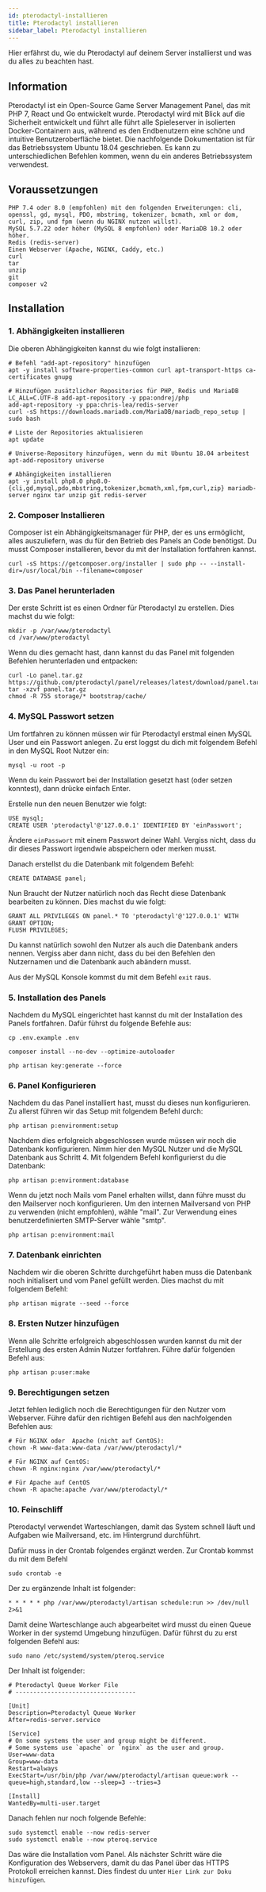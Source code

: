 ```yaml
---
id: pterodactyl-installieren
title: Pterodactyl installieren
sidebar_label: Pterodactyl installieren
---
```

Hier erfährst du, wie du Pterodactyl auf deinem Server installierst und was du alles zu beachten hast.

## Information
Pterodactyl ist ein Open-Source Game Server Management Panel, das mit PHP 7, React und Go entwickelt wurde. Pterodactyl wird mit Blick auf die Sicherheit entwickelt und führt alle führt alle Spieleserver in isolierten Docker-Containern aus, während es den Endbenutzern eine schöne und intuitive Benutzeroberfläche bietet.
Die nachfolgende Dokumentation ist für das Betriebssystem Ubuntu 18.04 geschrieben.
Es kann zu unterschiedlichen Befehlen kommen, wenn du ein anderes Betriebssystem verwendest.

## Voraussetzungen
    PHP 7.4 oder 8.0 (empfohlen) mit den folgenden Erweiterungen: cli, openssl, gd, mysql, PDO, mbstring, tokenizer, bcmath, xml or dom, curl, zip, und fpm (wenn du NGINX nutzen willst).
    MySQL 5.7.22 oder höher (MySQL 8 empfohlen) oder MariaDB 10.2 oder höher.
    Redis (redis-server)
    Einen Webserver (Apache, NGINX, Caddy, etc.)
    curl
    tar
    unzip
    git
    composer v2

## Installation
### 1. Abhängigkeiten installieren
Die oberen Abhängigkeiten kannst du wie folgt installieren:

    # Befehl "add-apt-repository" hinzufügen
    apt -y install software-properties-common curl apt-transport-https ca-certificates gnupg

    # Hinzufügen zusätzlicher Repositories für PHP, Redis und MariaDB
    LC_ALL=C.UTF-8 add-apt-repository -y ppa:ondrej/php
    add-apt-repository -y ppa:chris-lea/redis-server
    curl -sS https://downloads.mariadb.com/MariaDB/mariadb_repo_setup | sudo bash

    # Liste der Repositories aktualisieren
    apt update

    # Universe-Repository hinzufügen, wenn du mit Ubuntu 18.04 arbeitest
    apt-add-repository universe

    # Abhängigkeiten installieren
    apt -y install php8.0 php8.0-{cli,gd,mysql,pdo,mbstring,tokenizer,bcmath,xml,fpm,curl,zip} mariadb-server nginx tar unzip git redis-server

### 2. Composer Installieren
Composer ist ein Abhängigkeitsmanager für PHP, der es uns ermöglicht, alles auszuliefern, was du für den Betrieb des Panels an Code benötigst. Du musst Composer installieren, bevor du mit der Installation fortfahren kannst.

    curl -sS https://getcomposer.org/installer | sudo php -- --install-dir=/usr/local/bin --filename=composer

### 3. Das Panel herunterladen
Der erste Schritt ist es einen Ordner für Pterodactyl zu erstellen. Dies machst du wie folgt:

    mkdir -p /var/www/pterodactyl
    cd /var/www/pterodactyl

Wenn du dies gemacht hast, dann kannst du das Panel mit folgenden Befehlen herunterladen und entpacken:

    curl -Lo panel.tar.gz https://github.com/pterodactyl/panel/releases/latest/download/panel.tar.gz
    tar -xzvf panel.tar.gz
    chmod -R 755 storage/* bootstrap/cache/

### 4. MySQL Passwort setzen
Um fortfahren zu können müssen wir für Pterodactyl erstmal einen MySQL User und ein Passwort anlegen. Zu erst loggst du dich mit folgendem Befehl in den MySQL Root Nutzer ein:

    mysql -u root -p

Wenn du kein Passwort bei der Installation gesetzt hast (oder setzen konntest), dann drücke einfach Enter.

Erstelle nun den neuen Benutzer wie folgt:

    USE mysql;
    CREATE USER 'pterodactyl'@'127.0.0.1' IDENTIFIED BY 'einPasswort';

Ändere `einPasswort` mit einem Passwort deiner Wahl. Vergiss nicht, dass du dir dieses Passwort irgendwie abspeichern oder merken musst.

Danach erstellst du die Datenbank mit folgendem Befehl:

    CREATE DATABASE panel;

Nun Braucht der Nutzer natürlich noch das Recht diese Datenbank bearbeiten zu können. Dies machst du wie folgt:

    GRANT ALL PRIVILEGES ON panel.* TO 'pterodactyl'@'127.0.0.1' WITH GRANT OPTION;
    FLUSH PRIVILEGES;

Du kannst natürlich sowohl den Nutzer als auch die Datenbank anders nennen. Vergiss aber dann nicht, dass du bei den Befehlen den Nutzernamen und die Datenbank auch abändern musst.

Aus der MySQL Konsole kommst du mit dem Befehl `exit` raus.

### 5. Installation des Panels
Nachdem du MySQL eingerichtet hast kannst du mit der Installation des Panels fortfahren.
Dafür führst du folgende Befehle aus:

    cp .env.example .env

    composer install --no-dev --optimize-autoloader

    php artisan key:generate --force

### 6. Panel Konfigurieren
Nachdem du das Panel installiert hast, musst du dieses nun konfigurieren.
Zu allerst führen wir das Setup mit folgendem Befehl durch:

    php artisan p:environment:setup

Nachdem dies erfolgreich abgeschlossen wurde müssen wir noch die Datenbank konfigurieren.
Nimm hier den MySQL Nutzer und die MySQL Datenbank aus Schritt 4.
Mit folgendem Befehl konfigurierst du die Datenbank:

    php artisan p:environment:database

 Wenn du jetzt noch Mails vom Panel erhalten willst, dann führe musst du den Mailserver noch konfigurieren.
Um den internen Mailversand von PHP zu verwenden (nicht empfohlen), wähle "mail". Zur Verwendung eines benutzerdefinierten SMTP-Server wähle "smtp".

    php artisan p:environment:mail

### 7. Datenbank einrichten
Nachdem wir die oberen Schritte durchgeführt haben muss die Datenbank noch initialisert und vom Panel gefüllt werden. Dies machst du mit folgendem Befehl:

    php artisan migrate --seed --force

### 8. Ersten Nutzer hinzufügen
Wenn alle Schritte erfolgreich abgeschlossen wurden kannst du mit der Erstellung des ersten Admin Nutzer fortfahren.
Führe dafür folgenden Befehl aus:

    php artisan p:user:make

### 9. Berechtigungen setzen
Jetzt fehlen lediglich noch die Berechtigungen für den Nutzer vom Webserver.
Führe dafür den richtigen Befehl aus den nachfolgenden Befehlen aus:

    # Für NGINX oder  Apache (nicht auf CentOS):
    chown -R www-data:www-data /var/www/pterodactyl/*

    # Für NGINX auf CentOS:
    chown -R nginx:nginx /var/www/pterodactyl/*

    # Für Apache auf CentOS
    chown -R apache:apache /var/www/pterodactyl/*

### 10. Feinschliff
Pterodactyl verwendet Warteschlangen, damit das System schnell läuft und Aufgaben wie Mailversand, etc. im Hintergrund durchführt. 

Dafür muss in der Crontab folgendes ergänzt werden. Zur Crontab kommst du mit dem Befehl

    sudo crontab -e

Der zu ergänzende Inhalt ist folgender:

    * * * * * php /var/www/pterodactyl/artisan schedule:run >> /dev/null 2>&1

Damit deine Warteschlange auch abgearbeitet wird musst du einen Queue Worker in der systemd Umgebung hinzufügen. Dafür führst du zu erst folgenden Befehl aus:

    sudo nano /etc/systemd/system/pteroq.service

Der Inhalt ist folgender:

    # Pterodactyl Queue Worker File
    # ----------------------------------

    [Unit]
    Description=Pterodactyl Queue Worker
    After=redis-server.service

    [Service]
    # On some systems the user and group might be different.
    # Some systems use `apache` or `nginx` as the user and group.
    User=www-data
    Group=www-data
    Restart=always
    ExecStart=/usr/bin/php /var/www/pterodactyl/artisan queue:work --queue=high,standard,low --sleep=3 --tries=3

    [Install]
    WantedBy=multi-user.target

Danach fehlen nur noch folgende Befehle:

    sudo systemctl enable --now redis-server
    sudo systemctl enable --now pteroq.service

Das wäre die Installation vom Panel. Als nächster Schritt wäre die Konfiguration des Webservers, damit du das Panel über das HTTPS Protokoll erreichen kannst. Dies findest du unter `Hier Link zur Doku hinzufügen`.